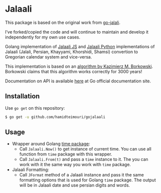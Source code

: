 # Jalaali

This package is based on the original work from [go-jalali](https://github.com/jalaali/go-jalaali).

I’ve forked/copied the code and will continue to maintain and develop it independently for my own use cases.

Golang implementation of [Jalaali JS](https://github.com/jalaali/jalaali-js) and [Jalaali Python](https://github.com/jalaali/jalaali-python) implementations of Jalaali (Jalali, Persian, Khayyami, Khorshidi, Shamsi) convertion to Gregorian calendar system and vice-versa.

This implementation is based on an [algorithm by Kazimierz M. Borkowski](http://www.astro.uni.torun.pl/~kb/Papers/EMP/PersianC-EMP.htm). Borkowski claims that this algorithm works correctly for 3000 years!

Documentation on API is available [here](https://pkg.go.dev/github.com/jalaali/go-jalaali) at Go official documentation site.

## Installation

Use `go get` on this repository:

```sh
$ go get -u github.com/hamidteimouri/gojalaali
```

## Usage

* Wrapper around Golang [time package](https://golang.org/pkg/time):
  * Call `Jalaali.Now()` to get instance of current time. You can use all function from `time` package with this wrapper.
  * Call `Jalaali.From(t)` and pass a `time` instance to it. The you can work with it the same way you work with `time` package.
* Jalaali Formatting:
  * Call `JFormat` method of a Jalaali instance and pass it the same formatting options that is used for Golang `time` package. The output will be in Jalaali date and use persian digits and words.
